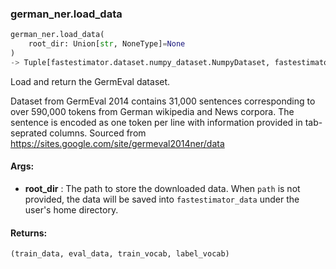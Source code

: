 

### german_ner.load_data
```python
german_ner.load_data(
	root_dir: Union[str, NoneType]=None
)
-> Tuple[fastestimator.dataset.numpy_dataset.NumpyDataset, fastestimator.dataset.numpy_dataset.NumpyDataset, Set[str], Set[str]]
```
Load and return the GermEval dataset.

Dataset from GermEval 2014 contains 31,000 sentences corresponding to over 590,000 tokens from German wikipedia
and News corpora. The sentence is encoded as one token per line with information provided in tab-seprated columns.
Sourced from https://sites.google.com/site/germeval2014ner/data


#### Args:

* **root_dir** :  The path to store the downloaded data. When `path` is not provided, the data will be saved into        `fastestimator_data` under the user's home directory.

#### Returns:
    (train_data, eval_data, train_vocab, label_vocab)
